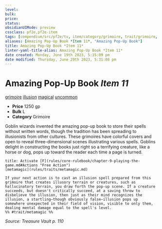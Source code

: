 ```yaml
---
level:
bulk:
price:
status:
obsidianUIMode: preview
cssclass: pf2e,pf2e-item
tags: [compendium/src/pf2e/tv, item/category/grimoire, trait/grimoire, trait/illusion, trait/magical, trait/uncommon]
aliases: [Amazing Pop-Up Book *Item 11*, "Amazing Pop-Up Book"]
title: Amazing Pop-Up Book *Item 11*
linter-yaml-title-alias: Amazing Pop-Up Book *Item 11*
date created: Monday, June 19th 2023, 5:15:09 pm
date modified: Thursday, June 29th 2023, 5:31:08 pm
---
```


# Amazing Pop-Up Book *Item 11*

[grimoire](rules/traits/grimoire-som.md) [illusion](rules/traits/illusion.md) [magical](rules/traits/magical.md) [uncommon](rules/traits/uncommon.md)  

- **Price** 1250 gp
- **Bulk** L
- **Category** Grimoire

Goblin wizards invented the amazing pop-up book to store their spells without written words, though the tradition has been spreading to illusionists from other cultures. These grimoires have colorful covers and open to reveal three-dimensional scenes illustrating various spells. Goblins delight in constructing the books just right so a terrifying creature, like a horse or dog, pops up toward the reader each time a page is turned.

```ad-embed-ability
title: Activate [F](rules/core-rulebook/chapter-9-playing-the-game.md#Actions "Free Action")
[metamagic](rules/traits/metamagic.md)  

If your next action is to cast an illusion spell prepared from this grimoire that creates illusory terrain or creatures, such as hallucinatory terrain, you draw forth the pop-up scene. If a creature succeeds, but doesn't critically succeed, at a saving throw to disbelieve the illusion, then just as their mind recognizes the illusion, a startling—though obviously false—illusion pops up somewhere unexpected in their field of vision, visible to only them, dealing mental damage equal to the spell's level.  
%% #trait/metamagic %%
```

*Source: Treasure Vault p. 110*
